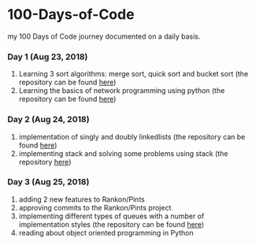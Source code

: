 # 100-Days-of-Code
my 100 Days of Code journey documented on a daily basis.  

### Day 1 (Aug 23, 2018)
<ol>
  <li>Learning 3 sort algorithms: merge sort, quick sort and bucket sort (the repository can be found <a href="https://github.com/nazaninsbr/Sort">here</a>)</li>
  <li>Learning the basics of network programming using python (the repository can be found <a href="https://github.com/nazaninsbr/Network-Programming">here</a>)</li>
</ol>

### Day 2 (Aug 24, 2018)
<ol>
  <li>implementation of singly and doubly linkedlists (the repository can be found <a href="https://github.com/nazaninsbr/LinkedLists">here</a>)</li>
  <li>implementing stack and solving some problems using stack (the repository <a href="https://github.com/nazaninsbr/Stack">here</a>)</li>
</ol>

### Day 3 (Aug 25, 2018)
<ol>
  <li>adding 2 new features to Rankon/Pints</li>
  <li>approving commits to the Rankon/Pints project</li>
  <li>implementing different types of queues with a number of implementation styles (the repository can be found <a href="https://github.com/nazaninsbr/Queue">here</a>)
  <li>reading about object oriented programming in Python</li>
</ol>
